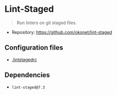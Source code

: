 # Lint-Staged

> Run linters on git staged files.

- Repository: https://github.com/okonet/lint-staged

## Configuration files

- [.lintstagedrc](./.lintstagedrc)

## Dependencies

- `lint-staged@7.3`
